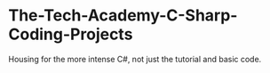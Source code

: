 # The-Tech-Academy-C-Sharp-Coding-Projects
Housing for the more intense C#, not just the tutorial and basic code.
